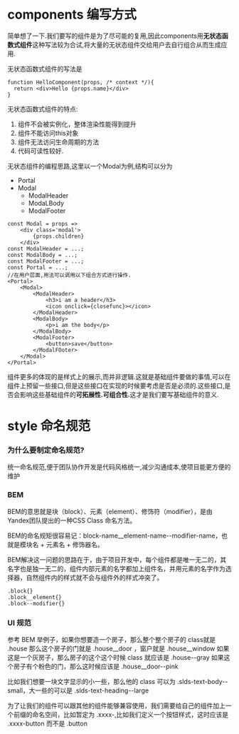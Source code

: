 
# components 编写方式
简单想了一下.我们要写的组件是为了尽可能的复用,因此components用<b>无状态函数式组件</b>这种写法较为合试,将大量的无状态组件交给用户去自行组合从而生成应用.

无状态函数式组件的写法是 

```
function HelloComponent(props, /* context */){
  return <div>Hello {props.name}</div>
}
```

无状态函数式组件的特点:

  
1.  组件不会被实例化，整体渲染性能得到提升
2.  组件不能访问this对象
3.  组件无法访问生命周期的方法
4.  代码可读性较好.

无状态组件的编程思路,这里以一个Modal为例,结构可以分为

- Portal
- Modal
	- ModalHeader
	- ModaLBody
	- ModalFooter

```
const Modal = props => 
	<div class='modal'>
		{props.children}
	</div>
const ModalHeader = ...;
const ModalBody = ...;
const ModalFooter = ...;
const Portal = ...;
//在用户层面,用法可以调用以下组合方式进行操作.
<Portal>
	<Modal>
		<ModalHeader>
			<h3>i am a header</h3>
			<icon onclick={closefunc}></icon>
		</ModalHeader>
		<ModalBody>
			<p>i am the body</p>
		</ModalBody>
		<ModalFooter>
			<button>save</button>
		</ModalFOoter>
	</Modal>
</Portal>

```
组件更多的体现的是样式上的展示,而并非逻辑.这就是基础组件要做的事情,可以在组件上预留一些接口,但是这些接口在实现的时候要考虑是否是必须的.这些接口,是否会影响这些基础组件的<b>可拓展性.可组合性.</b>这才是我们要写基础组件的意义.
 
 
# style 命名规范

### 为什么要制定命名规范?

统一命名规范,便于团队协作开发是代码风格统一,减少沟通成本,使项目能更方便的维护

### BEM

BEM的意思就是块（block）、元素（element）、修饰符（modifier），是由Yandex团队提出的一种CSS Class 命名方法。

BEM的命名规矩很容易记：block-name__element-name--modifier-name，也就是模块名 + 元素名 + 修饰器名。

BEM解决这一问题的思路在于，由于项目开发中，每个组件都是唯一无二的，其名字也是独一无二的，组件内部元素的名字都加上组件名，并用元素的名字作为选择器，自然组件内的样式就不会与组件外的样式冲突了。

    .block{}
    .block__element{}
    .block--modifier{}
    
###  UI 规范

参考 BEM
举例子，如果你想要造一个房子，那么整个整个房子的 class就是 .house
那么这个房子的门就是 .house__door ，窗户就是 .house__window
如果这是一个灰房子，那么房子的这个这个时候 class 就应该是 .house--gray
如果这个房子有个粉色的门，那么这时候应该是 .house__door--pink

比如我们想要一块文字显示的小一些，那么他的 class 可以为 .slds-text-body--small，大一些的可以是 .slds-text-heading--large

为了让我们的组件可以跟其他的组件能够兼容使用，我们需要给自己的组件加上一个前缀的命名空间，比如暂定为 .xxxx-,比如我们定义一个按钮样式，这时应该是 .xxxx-button 而不是 .button

